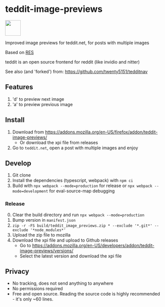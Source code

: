 # teddit-image-previews

<a href="https://addons.mozilla.org/en-US/firefox/addon/teddit-image-previews/"><img src=https://blog.mozilla.org/addons/files/2020/04/get-the-addon-fx-apr-2020.svg height="50"></a>

Improved image previews for teddit.net, for posts with multiple images

Based on [RES](https://github.com/honestbleeps/Reddit-Enhancement-Suite)

teddit is an open source frontend for reddit (like invidio and nitter)

See also (and 'forked') from: https://github.com/twenty5151/tedditnav

## Features
1. 'd' to preview next image
2. 'a' to preview previous image

## Install

1. Download from https://addons.mozilla.org/en-US/firefox/addon/teddit-image-previews/
    - Or download the xpi file from releases
2. Go to `teddit.net`, open a post with multiple images and enjoy

## Develop
1. Git clone
2. Install the dependencies (typescript, webpack) with `npm ci`
3. Build with `npx webpack --mode=production` for release or `npx webpack --mode=development` for eval-source-map debugging

### Release
0. Clear the build directory and run `npx webpack --mode=production`
1. Bump version in `manifest.json`
2. `zip -r -FS build/teddit_image_previews.zip * --exclude '*.git*' --exclude '*node_modules*'`
3. Upload the zip file to mozilla
4. Download the xpi file and upload to Github releases
    - Go to https://addons.mozilla.org/en-US/developers/addon/teddit-image-previews/versions/
    - Select the latest version and download the xpi file

## Privacy

- No tracking, does not send anything to anywhere
- No permissions required
- Free and open source. Reading the source code is highly recommended - it's only ~60 lines.
